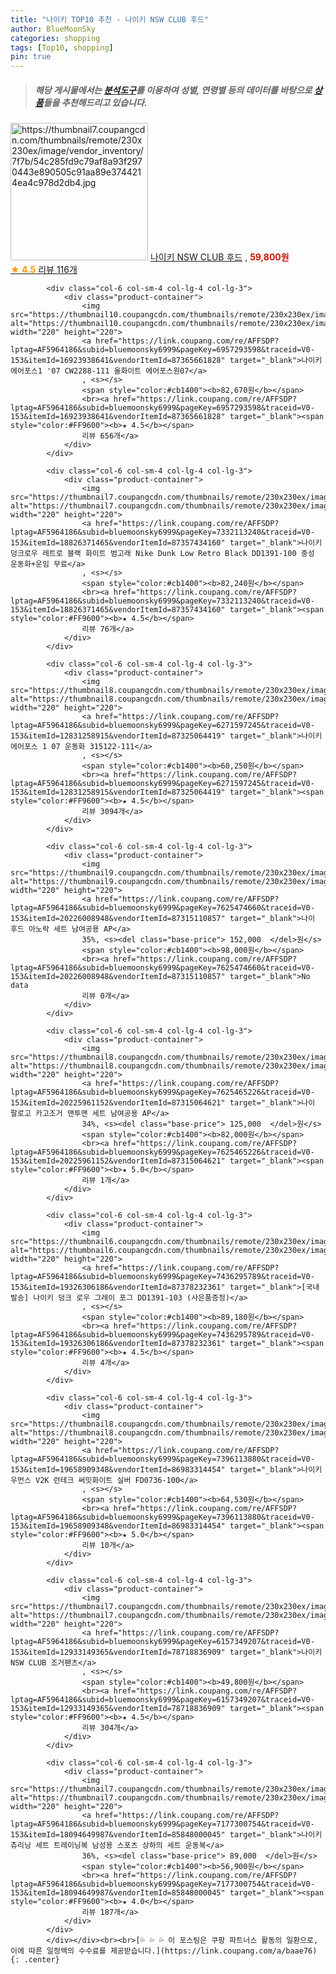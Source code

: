 ```yaml
---
title: "나이키 TOP10 추천 - 나이키 NSW CLUB 후드"
author: BlueMoonSky
categories: shopping
tags: [Top10, shopping]
pin: true
---
```


> ##### 해당 게시물에서는 [**분석도구**](https://itemscout.io/)를 이용하여 **성별**, **연령별** 등의 데이터를 바탕으로 [**상품**](https://link.coupang.com/a/baae76)들을 추천해드리고 있습니다.
<div class="container"><div class="row">
            <div class="col-6 col-sm-4 col-lg-4 col-lg-3">
                <div class="product-container">
                    <img src="https://thumbnail7.coupangcdn.com/thumbnails/remote/230x230ex/image/vendor_inventory/7f7b/54c285fd9c79af8a93f2970443e890505c91aa89e3744214ea4c978d2db4.jpg" alt="https://thumbnail7.coupangcdn.com/thumbnails/remote/230x230ex/image/vendor_inventory/7f7b/54c285fd9c79af8a93f2970443e890505c91aa89e3744214ea4c978d2db4.jpg" width="220" height="220">
                    <a href="https://link.coupang.com/re/AFFSDP?lptag=AF5964186&subid=bluemoonsky6999&pageKey=5025101199&traceid=V0-153&itemId=12668081776&vendorItemId=79939133219" target="_blank">나이키 NSW CLUB 후드</a>
                    , <s></s> 
                    <span style="color:#cb1400"><b>59,800원</b></span>
                    <br><a href="https://link.coupang.com/re/AFFSDP?lptag=AF5964186&subid=bluemoonsky6999&pageKey=5025101199&traceid=V0-153&itemId=12668081776&vendorItemId=79939133219" target="_blank"><span style="color:#FF9600"><b>★ 4.5</b></span>
                    리뷰 116개</a>
                </div>
            </div>
            
            <div class="col-6 col-sm-4 col-lg-4 col-lg-3">
                <div class="product-container">
                    <img src="https://thumbnail10.coupangcdn.com/thumbnails/remote/230x230ex/image/vendor_inventory/bcdd/62a9a62b3faff7b6211977072cd0cd852897666b4a5ec55f0d5b4a848a6f.png" alt="https://thumbnail10.coupangcdn.com/thumbnails/remote/230x230ex/image/vendor_inventory/bcdd/62a9a62b3faff7b6211977072cd0cd852897666b4a5ec55f0d5b4a848a6f.png" width="220" height="220">
                    <a href="https://link.coupang.com/re/AFFSDP?lptag=AF5964186&subid=bluemoonsky6999&pageKey=6957293598&traceid=V0-153&itemId=16923938641&vendorItemId=87365661828" target="_blank">나이키 에어포스1 '07 CW2288-111 올화이트 에어포스원07</a>
                    , <s></s> 
                    <span style="color:#cb1400"><b>82,670원</b></span>
                    <br><a href="https://link.coupang.com/re/AFFSDP?lptag=AF5964186&subid=bluemoonsky6999&pageKey=6957293598&traceid=V0-153&itemId=16923938641&vendorItemId=87365661828" target="_blank"><span style="color:#FF9600"><b>★ 4.5</b></span>
                    리뷰 656개</a>
                </div>
            </div>
            
            <div class="col-6 col-sm-4 col-lg-4 col-lg-3">
                <div class="product-container">
                    <img src="https://thumbnail7.coupangcdn.com/thumbnails/remote/230x230ex/image/vendor_inventory/c346/900cc60266eeed541b4500399c515b7b958ea21b4191091179c29e4fbcc3.jpg" alt="https://thumbnail7.coupangcdn.com/thumbnails/remote/230x230ex/image/vendor_inventory/c346/900cc60266eeed541b4500399c515b7b958ea21b4191091179c29e4fbcc3.jpg" width="220" height="220">
                    <a href="https://link.coupang.com/re/AFFSDP?lptag=AF5964186&subid=bluemoonsky6999&pageKey=7332113240&traceid=V0-153&itemId=18826371465&vendorItemId=87357434160" target="_blank">나이키 덩크로우 레트로 블랙 화이트 범고래 Nike Dunk Low Retro Black DD1391-100 중성 운동화+운임 무료</a>
                    , <s></s> 
                    <span style="color:#cb1400"><b>82,240원</b></span>
                    <br><a href="https://link.coupang.com/re/AFFSDP?lptag=AF5964186&subid=bluemoonsky6999&pageKey=7332113240&traceid=V0-153&itemId=18826371465&vendorItemId=87357434160" target="_blank"><span style="color:#FF9600"><b>★ 4.5</b></span>
                    리뷰 76개</a>
                </div>
            </div>
            
            <div class="col-6 col-sm-4 col-lg-4 col-lg-3">
                <div class="product-container">
                    <img src="https://thumbnail8.coupangcdn.com/thumbnails/remote/230x230ex/image/vendor_inventory/fde1/a0f5f689100d0ee58a5749982d54d3e3f48782bd6e438bb876c01701cebe.jpg" alt="https://thumbnail8.coupangcdn.com/thumbnails/remote/230x230ex/image/vendor_inventory/fde1/a0f5f689100d0ee58a5749982d54d3e3f48782bd6e438bb876c01701cebe.jpg" width="220" height="220">
                    <a href="https://link.coupang.com/re/AFFSDP?lptag=AF5964186&subid=bluemoonsky6999&pageKey=6271597245&traceid=V0-153&itemId=12831258915&vendorItemId=87325064419" target="_blank">나이키 에어포스 1 07 운동화 315122-111</a>
                    , <s></s> 
                    <span style="color:#cb1400"><b>60,250원</b></span>
                    <br><a href="https://link.coupang.com/re/AFFSDP?lptag=AF5964186&subid=bluemoonsky6999&pageKey=6271597245&traceid=V0-153&itemId=12831258915&vendorItemId=87325064419" target="_blank"><span style="color:#FF9600"><b>★ 4.5</b></span>
                    리뷰 3094개</a>
                </div>
            </div>
            
            <div class="col-6 col-sm-4 col-lg-4 col-lg-3">
                <div class="product-container">
                    <img src="https://thumbnail9.coupangcdn.com/thumbnails/remote/230x230ex/image/vendor_inventory/2fb9/136f00c37d186d838a17e9e836efb72f6cefe538242bc37bc447f6e79e30.jpg" alt="https://thumbnail9.coupangcdn.com/thumbnails/remote/230x230ex/image/vendor_inventory/2fb9/136f00c37d186d838a17e9e836efb72f6cefe538242bc37bc447f6e79e30.jpg" width="220" height="220">
                    <a href="https://link.coupang.com/re/AFFSDP?lptag=AF5964186&subid=bluemoonsky6999&pageKey=7625474660&traceid=V0-153&itemId=20226008948&vendorItemId=87315110857" target="_blank">나이 후드 아노락 세트 남여공용 AP</a>
                    35%, <s><del class="base-price"> 152,000  </del>원</s> 
                    <span style="color:#cb1400"><b>98,000원</b></span>
                    <br><a href="https://link.coupang.com/re/AFFSDP?lptag=AF5964186&subid=bluemoonsky6999&pageKey=7625474660&traceid=V0-153&itemId=20226008948&vendorItemId=87315110857" target="_blank">No data
                    리뷰 0개</a>
                </div>
            </div>
            
            <div class="col-6 col-sm-4 col-lg-4 col-lg-3">
                <div class="product-container">
                    <img src="https://thumbnail8.coupangcdn.com/thumbnails/remote/230x230ex/image/vendor_inventory/7014/33c86ed603b711613bf60945712d22a73cc852be198aa7ba8802079f8482.jpg" alt="https://thumbnail8.coupangcdn.com/thumbnails/remote/230x230ex/image/vendor_inventory/7014/33c86ed603b711613bf60945712d22a73cc852be198aa7ba8802079f8482.jpg" width="220" height="220">
                    <a href="https://link.coupang.com/re/AFFSDP?lptag=AF5964186&subid=bluemoonsky6999&pageKey=7625465226&traceid=V0-153&itemId=20225961152&vendorItemId=87315064621" target="_blank">나이 팔로고 카고조거 맨투맨 세트 남여공용 AP</a>
                    34%, <s><del class="base-price"> 125,000  </del>원</s> 
                    <span style="color:#cb1400"><b>82,000원</b></span>
                    <br><a href="https://link.coupang.com/re/AFFSDP?lptag=AF5964186&subid=bluemoonsky6999&pageKey=7625465226&traceid=V0-153&itemId=20225961152&vendorItemId=87315064621" target="_blank"><span style="color:#FF9600"><b>★ 5.0</b></span>
                    리뷰 1개</a>
                </div>
            </div>
            
            <div class="col-6 col-sm-4 col-lg-4 col-lg-3">
                <div class="product-container">
                    <img src="https://thumbnail6.coupangcdn.com/thumbnails/remote/230x230ex/image/vendor_inventory/ee91/c20d4bb45b7e61de0ef344c4980be60086981a1ae00e02b50da2fe3b0d5e.jpg" alt="https://thumbnail6.coupangcdn.com/thumbnails/remote/230x230ex/image/vendor_inventory/ee91/c20d4bb45b7e61de0ef344c4980be60086981a1ae00e02b50da2fe3b0d5e.jpg" width="220" height="220">
                    <a href="https://link.coupang.com/re/AFFSDP?lptag=AF5964186&subid=bluemoonsky6999&pageKey=7436295789&traceid=V0-153&itemId=19326306186&vendorItemId=87378232361" target="_blank">[국내발송] 나이키 덩크 로우 그레이 포그 DD1391-103 (사은품증정)</a>
                    , <s></s> 
                    <span style="color:#cb1400"><b>89,180원</b></span>
                    <br><a href="https://link.coupang.com/re/AFFSDP?lptag=AF5964186&subid=bluemoonsky6999&pageKey=7436295789&traceid=V0-153&itemId=19326306186&vendorItemId=87378232361" target="_blank"><span style="color:#FF9600"><b>★ 4.5</b></span>
                    리뷰 4개</a>
                </div>
            </div>
            
            <div class="col-6 col-sm-4 col-lg-4 col-lg-3">
                <div class="product-container">
                    <img src="https://thumbnail8.coupangcdn.com/thumbnails/remote/230x230ex/image/vendor_inventory/4fa4/884129bff0c17c14a2d4c8765bbf39646706a845f578ec05c729c42f588c.jpg" alt="https://thumbnail8.coupangcdn.com/thumbnails/remote/230x230ex/image/vendor_inventory/4fa4/884129bff0c17c14a2d4c8765bbf39646706a845f578ec05c729c42f588c.jpg" width="220" height="220">
                    <a href="https://link.coupang.com/re/AFFSDP?lptag=AF5964186&subid=bluemoonsky6999&pageKey=7396113880&traceid=V0-153&itemId=19658909348&vendorItemId=86983314454" target="_blank">나이키 우먼스 V2K 런테크 써밋화이트 실버 FD0736-100</a>
                    , <s></s> 
                    <span style="color:#cb1400"><b>64,530원</b></span>
                    <br><a href="https://link.coupang.com/re/AFFSDP?lptag=AF5964186&subid=bluemoonsky6999&pageKey=7396113880&traceid=V0-153&itemId=19658909348&vendorItemId=86983314454" target="_blank"><span style="color:#FF9600"><b>★ 5.0</b></span>
                    리뷰 10개</a>
                </div>
            </div>
            
            <div class="col-6 col-sm-4 col-lg-4 col-lg-3">
                <div class="product-container">
                    <img src="https://thumbnail7.coupangcdn.com/thumbnails/remote/230x230ex/image/vendor_inventory/ef90/5fc07fddd06bd73b2fd2dc4612829f69498da25acc12fc15940d5704bcb4.jpg" alt="https://thumbnail7.coupangcdn.com/thumbnails/remote/230x230ex/image/vendor_inventory/ef90/5fc07fddd06bd73b2fd2dc4612829f69498da25acc12fc15940d5704bcb4.jpg" width="220" height="220">
                    <a href="https://link.coupang.com/re/AFFSDP?lptag=AF5964186&subid=bluemoonsky6999&pageKey=6157349207&traceid=V0-153&itemId=12933149365&vendorItemId=78718836909" target="_blank">나이키 NSW CLUB 조거팬츠</a>
                    , <s></s> 
                    <span style="color:#cb1400"><b>49,800원</b></span>
                    <br><a href="https://link.coupang.com/re/AFFSDP?lptag=AF5964186&subid=bluemoonsky6999&pageKey=6157349207&traceid=V0-153&itemId=12933149365&vendorItemId=78718836909" target="_blank"><span style="color:#FF9600"><b>★ 4.5</b></span>
                    리뷰 304개</a>
                </div>
            </div>
            
            <div class="col-6 col-sm-4 col-lg-4 col-lg-3">
                <div class="product-container">
                    <img src="https://thumbnail7.coupangcdn.com/thumbnails/remote/230x230ex/image/vendor_inventory/3bd4/f938cea02b61d40cd624e4efb27f85eb460ed8c3fd93de9c2a6e1770f905.jpg" alt="https://thumbnail7.coupangcdn.com/thumbnails/remote/230x230ex/image/vendor_inventory/3bd4/f938cea02b61d40cd624e4efb27f85eb460ed8c3fd93de9c2a6e1770f905.jpg" width="220" height="220">
                    <a href="https://link.coupang.com/re/AFFSDP?lptag=AF5964186&subid=bluemoonsky6999&pageKey=7177300754&traceid=V0-153&itemId=18094649987&vendorItemId=85848000045" target="_blank">나이키 츄리닝 세트 트레이닝복 남성용 스포츠 상하의 세트 운동복</a>
                    36%, <s><del class="base-price"> 89,000  </del>원</s> 
                    <span style="color:#cb1400"><b>56,900원</b></span>
                    <br><a href="https://link.coupang.com/re/AFFSDP?lptag=AF5964186&subid=bluemoonsky6999&pageKey=7177300754&traceid=V0-153&itemId=18094649987&vendorItemId=85848000045" target="_blank"><span style="color:#FF9600"><b>★ 4.0</b></span>
                    리뷰 187개</a>
                </div>
            </div>
            </div></div><br><br>[💦 💦 💦 이 포스팅은 쿠팡 파트너스 활동의 일환으로, 이에 따른 일정액의 수수료를 제공받습니다.](https://link.coupang.com/a/baae76){: .center}